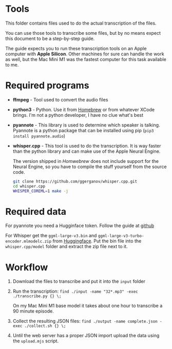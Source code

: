# Tools

This folder contains files used to do the actual transcription of the files.

You can use those tools to transcribe some files, but by no means expect this
document to be a step-by-step guide.

The guide expects you to run these transcription tools on an Apple computer
with **Apple Silicon**. Other machines for sure can handle the work as well,
but the Mac Mini M1 was the fastest computer for this task available to me.

# Required programs

* **ffmpeg** - Tool used to convert the audio files
* **python3** - Python. Use it from [Homebrew](brew.sh) or from whatever
  XCode brings. I'm not a python developer, I have no clue what's best
* **pyannote** - This library is used to determine which speaker is talking.
  Pyannote is a python package that can be installed using pip
  (`pip3 install pyannote.audio`)
* **whisper.cpp** - This tool is used to do the transcription. It is way
  faster than the python library and can make use of the Apple Neural Engine.

  The version shipped in *Homwebrew* does not include support for the Neural
  Engine, so you have to compile the stuff yourself from the source code.

  ```sh
  git clone https://github.com/ggerganov/whisper.cpp.git
  cd whisper.cpp
  WHISPER_COREML=1 make -j
  ```

# Required data

For pyannote you need a Hugginface token. Follow the guide at
[github](https://github.com/pyannote/pyannote-audio?tab=readme-ov-file#tldr)

For Whisper get the `ggml-large-v3.bin` and
`ggml-large-v3-turbo-encoder.mlmodelc.zip` from
[Huggingface](https://huggingface.co/ggerganov/whisper.cpp/tree/main).
Put the bin file into the `whisper.cpp/model` folder and extract the
zip file next to it.

# Workflow

1. Download the files to transcribe and put it into the `input` folder
1. Run the transcription:
   `find ./input -name "32*.mp3" -exec ./transcribe.py {} \;`

   On my Mac Mini M1 base model it takes about one hour to transcribe
   a 90 minute episode.
1. Collect the resulting JSON files:
   `find ./output -name complete.json -exec ./collect.sh {} \;`
1. Until the web server has a proper JSON import upload the data using the
   `upload.mjs` script.
